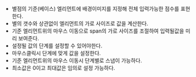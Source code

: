 * 별점의 기준(베이스) 엘리먼트에 배경이미지를 지정해 전체 입력가능한 점수를 표현한다.
* 별의 갯수와 상관없이 엘리먼트의 가로 사이즈로 값을 계산한다.
* 기준 엘리먼트위의 마우스 이동으로 span의 가로 사이즈를 조절하여 입력될값을 미리 보여준다.
* 설정될 값의 단계를 설정할 수 있어야한다.
* 마우스클릭시 단계에 맞게 값을 설정한다.
* 기준 엘리먼트위의 마우스 이동시 단계별로 스냅이 가능하다.
* 최소값은 0이고 최대값은 임의로 설정 가능하다.